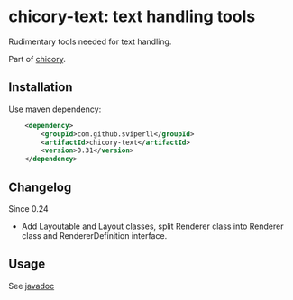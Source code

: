 chicory-text: text handling tools
=====================================

Rudimentary tools needed for text handling.

Part of [chicory](https://github.com/sviperll/chicory).

Installation
------------

Use maven dependency:

```xml
    <dependency>
        <groupId>com.github.sviperll</groupId>
        <artifactId>chicory-text</artifactId>
        <version>0.31</version>
    </dependency>
```


Changelog
---------

Since 0.24

 - Add Layoutable and Layout classes, split Renderer class into Renderer class and RendererDefinition interface.

Usage
-----

See [javadoc](http://sviperll.github.io/chicory/chicory-text/apidocs/index.html)

